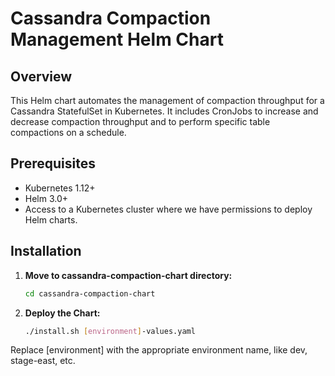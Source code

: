 # Cassandra Compaction Management Helm Chart

## Overview

This Helm chart automates the management of compaction throughput for a Cassandra StatefulSet in Kubernetes. It includes CronJobs to increase and decrease compaction throughput and to perform specific table compactions on a schedule.

## Prerequisites

- Kubernetes 1.12+
- Helm 3.0+
- Access to a Kubernetes cluster where we have permissions to deploy Helm charts.

## Installation

1. **Move to cassandra-compaction-chart directory:**

   ```bash
   cd cassandra-compaction-chart

1. **Deploy the Chart:**

   ```bash
   ./install.sh [environment]-values.yaml

Replace [environment] with the appropriate environment name, like dev, stage-east, etc.
